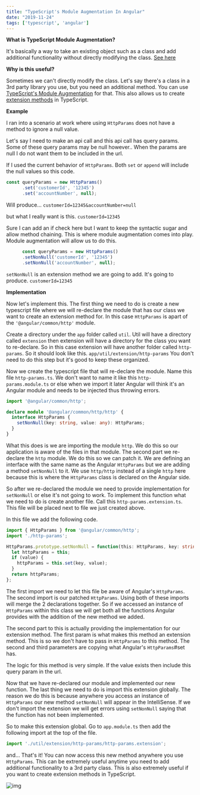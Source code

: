 ```yaml
---
title: "TypeScript's Module Augmentation In Angular"
date: "2019-11-24"
tags: ['typescript', 'angular']
---
```


**What is TypeScript Module Augmentation?**

It's basically a way to take an existing object such as a class and add additional functionality without directly modifying the class. [See here](https://www.typescriptlang.org/docs/handbook/declaration-merging.html)

**Why is this useful?**

Sometimes we can't directly modify the class. Let's say there's a class in a 3rd party library you use, but you need an additional method. You can use [TypeScript's Module Augmentation](https://www.typescriptlang.org/docs/handbook/declaration-merging.html#module-augmentation) for that. This also allows us to create [extension methods](https://en.wikipedia.org/wiki/Extension_method) in TypeScript.

**Example**

I ran into a scenario at work where using `HttpParams` does not have a method to ignore a null value.

Let's say I need to make an api call and this api call has query params. Some of these query params may be null however.. When the params are null I do not want them to be included in the url.

If I used the current behavior of `HttpParams`. Both `set` or `append` will include the null values so this code.
```typescript
const queryParams = new HttpParams()
      .set('customerId', '12345')
      .set('accountNumber', null);
``` 
Will produce...
`customerId=12345&accountNumber=null`

but what I really want is this.
`customerId=12345`

Sure I can add an if check here but I want to keep the syntactic sugar and allow method chaining. This is where module augmentation comes into play. Module augmentation will allow us to do this.

```typescript
      const queryParams = new HttpParams()
      .setNonNull('customerId', '12345')
      .setNonNull('accountNumber', null);
```
`setNonNull` is an extension method we are going to add. It's going to produce. `customerId=12345`

**Implementation**

Now let's implement this. The first thing we need to do is create a new typescript file where we will re-declare the module that has our class we want to create an extension method for. In this case `HttpParams` is apart of the `'@angular/common/http'` module.

Create a directory under the `app` folder called `util`. Util will have a directory called `extension` then extension will have a directory for the class you want to re-declare. So in this case extension will have another folder called `http-params`. So it should look like this. `app/util/extension/http-params` You don't need to do this step but it's good to keep these organized.

Now we create the typescript file that will re-declare the module. Name this file `http-params.ts`. We don't want to name it like this `http-params.module.ts` or else when we import it later Angular will think it's an Angular module and needs to be injected thus throwing errors.
```typescript
import '@angular/common/http';

declare module '@angular/common/http/http' {
  interface HttpParams {
    setNonNull(key: string, value: any): HttpParams;
  }
}

```
What this does is we are importing the module `http`. We do this so our application is aware of the files in that module. The second part we re-declare the `http` module. We do this so we can patch it. We are defining an interface with the same name as the Angular `HttpParams` but we are adding a method `setNonNull` to it. We use `http/http` instead of a single `http` here because this is where the `HttpParams` class is declared on the Angular side.

So after we re-declared the module we need to provide implementation for `setNonNull` or else it's not going to work. To implement this function what we need to do is create another file. Call this `http-params.extension.ts`. This file will be placed next to file we just created above.

In this file we add the following code.
```typescript
import { HttpParams } from '@angular/common/http';
import './http-params';

HttpParams.prototype.setNonNull = function(this: HttpParams, key: string, value: any) {
  let httpParams = this;
  if (value) {
    httpParams = this.set(key, value);
  }
  return httpParams;
};

```

The first import we need to let this file be aware of Angular's `HttpParams`. The second import is our patched `HttpParams`. Using both of these imports will merge the 2 declarations together. So if we accessed an instance of `HttpParams` within this class we will get both all the functions Angular provides with the addition of the new method we added.

The second part to this is actually providing the implementation for our extension method. The first param is what makes this method an extension method. This is so we don't have to pass in `HttpParams` to this method. The second and third parameters are copying what Angular's `HttpParams`#set has.

The logic for this method is very simple. If the value exists then include this query param in the url.

Now that we have re-declared our module and implemented our new function. The last thing we need to do is import this extension globally. The reason we do this is because anywhere you access an instance of `HttpParams` our new method `setNonNull` will appear in the IntelliSense. If we don't import the extension we will get errors using `setNonNull` saying that the function has not been implemented.

So to make this extension global. Go to `app.module.ts` then add the following import at the top of the file.
```typescript
import './util/extension/http-params/http-params.extension';
```

and... That's it! You can now access this new method anywhere you use `HttpParams`. This can be extremely useful anytime you need to add additional functionality to a 3rd party class. This is also extremely useful if you want to create extension methods in TypeScript.

![img](https://i.imgur.com/541Yyiq.png)